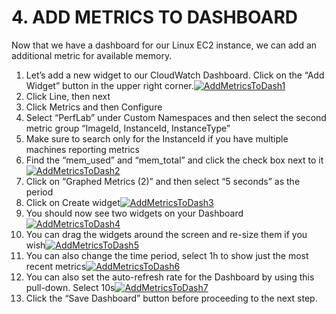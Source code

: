 # 4. ADD METRICS TO DASHBOARD
Now that we have a dashboard for our Linux EC2 instance, we can add an additional metric for available memory.

1.  Let’s add a new widget to our CloudWatch Dashboard. Click on the “Add Widget” button in the upper right corner.[![AddMetricsToDash1](https://wellarchitectedlabs.com/Performance/100_Monitoring_Linux_EC2_CloudWatch/Images/4/AddMetricsToDash1.png?classes=lab_picture_small)](https://wellarchitectedlabs.com/Performance/100_Monitoring_Linux_EC2_CloudWatch/Images/4/AddMetricsToDash1.png?classes=lab_picture_small)
2.  Click Line, then next
3.  Click Metrics and then Configure
4.  Select “PerfLab” under Custom Namespaces and then select the second metric group “ImageId, InstanceId, InstanceType”
5.  Make sure to search only for the InstanceId if you have multiple machines reporting metrics
6.  Find the “mem_used” and “mem_total” and click the check box next to it[![AddMetricsToDash2](https://wellarchitectedlabs.com/Performance/100_Monitoring_Linux_EC2_CloudWatch/Images/4/AddMetricsToDash2.png?classes=lab_picture_small)](https://wellarchitectedlabs.com/Performance/100_Monitoring_Linux_EC2_CloudWatch/Images/4/AddMetricsToDash2.png?classes=lab_picture_small)
7.  Click on “Graphed Metrics (2)” and then select “5 seconds” as the period
8.  Click on Create widget[![AddMetricsToDash3](https://wellarchitectedlabs.com/Performance/100_Monitoring_Linux_EC2_CloudWatch/Images/4/AddMetricsToDash3.png?classes=lab_picture_small)](https://wellarchitectedlabs.com/Performance/100_Monitoring_Linux_EC2_CloudWatch/Images/4/AddMetricsToDash3.png?classes=lab_picture_small)
9.  You should now see two widgets on your Dashboard[![AddMetricsToDash4](https://wellarchitectedlabs.com/Performance/100_Monitoring_Linux_EC2_CloudWatch/Images/4/AddMetricsToDash4.png?classes=lab_picture_small)](https://wellarchitectedlabs.com/Performance/100_Monitoring_Linux_EC2_CloudWatch/Images/4/AddMetricsToDash4.png?classes=lab_picture_small)
10.  You can drag the widgets around the screen and re-size them if you wish[![AddMetricsToDash5](https://wellarchitectedlabs.com/Performance/100_Monitoring_Linux_EC2_CloudWatch/Images/4/AddMetricsToDash5.png?classes=lab_picture_small)](https://wellarchitectedlabs.com/Performance/100_Monitoring_Linux_EC2_CloudWatch/Images/4/AddMetricsToDash5.png?classes=lab_picture_small)
11.  You can also change the time period, select 1h to show just the most recent metrics[![AddMetricsToDash6](https://wellarchitectedlabs.com/Performance/100_Monitoring_Linux_EC2_CloudWatch/Images/4/AddMetricsToDash6.png?classes=lab_picture_small)](https://wellarchitectedlabs.com/Performance/100_Monitoring_Linux_EC2_CloudWatch/Images/4/AddMetricsToDash6.png?classes=lab_picture_small)
12.  You can also set the auto-refresh rate for the Dashboard by using this pull-down. Select 10s[![AddMetricsToDash7](https://wellarchitectedlabs.com/Performance/100_Monitoring_Linux_EC2_CloudWatch/Images/4/AddMetricsToDash7.png?classes=lab_picture_small)](https://wellarchitectedlabs.com/Performance/100_Monitoring_Linux_EC2_CloudWatch/Images/4/AddMetricsToDash7.png?classes=lab_picture_small)
13.  Click the “Save Dashboard” button before proceeding to the next step.
